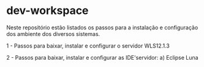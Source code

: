 # dev-workspace

Neste repositório estão listados os passos para a instalação e configuração dos ambiente dos 
diversos sistemas.

1 - Passos para baixar, instalar e configurar o servidor WLS12.1.3

2 - Passos para baixar, instalar e configurar as IDE'servidor:
	a) Eclipse Luna
	